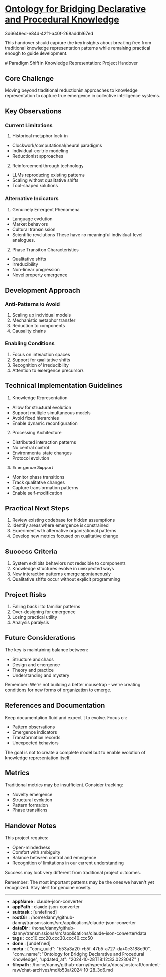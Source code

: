 # [Ontology for Bridging Declarative and Procedural Knowledge](https://claude.ai/chat/b53a3a20-eb5f-47b5-a727-da40c3188c90)

3d6649ed-e84d-42f1-a40f-268addb167ed

 <antThinking>This handover should capture the key insights about breaking free from traditional knowledge representation patterns while remaining practical enough to guide development.</antThinking>

<antArtifact identifier="paradigm-shift-handover" type="text/markdown" title="Breaking Free from Traditional Knowledge Representation Patterns">
# Paradigm Shift in Knowledge Representation: Project Handover

## Core Challenge
Moving beyond traditional reductionist approaches to knowledge representation to capture true emergence in collective intelligence systems.

## Key Observations

### Current Limitations
1. Historical metaphor lock-in
- Clockwork/computational/neural paradigms
- Individual-centric modeling
- Reductionist approaches

2. Reinforcement through technology
- LLMs reproducing existing patterns
- Scaling without qualitative shifts
- Tool-shaped solutions

### Alternative Indicators

1. Genuinely Emergent Phenomena
- Language evolution
- Market behaviors
- Cultural transmission
- Scientific revolutions
These have no meaningful individual-level analogues.

2. Phase Transition Characteristics
- Qualitative shifts
- Irreducibility
- Non-linear progression
- Novel property emergence

## Development Approach

### Anti-Patterns to Avoid
1. Scaling up individual models
2. Mechanistic metaphor transfer
3. Reduction to components
4. Causality chains

### Enabling Conditions
1. Focus on interaction spaces
2. Support for qualitative shifts
3. Recognition of irreducibility
4. Attention to emergence precursors

## Technical Implementation Guidelines

1. Knowledge Representation
- Allow for structural evolution
- Support multiple simultaneous models
- Avoid fixed hierarchies
- Enable dynamic reconfiguration

2. Processing Architecture
- Distributed interaction patterns
- No central control
- Environmental state changes
- Protocol evolution

3. Emergence Support
- Monitor phase transitions
- Track qualitative changes
- Capture transformation patterns
- Enable self-modification

## Practical Next Steps

1. Review existing codebase for hidden assumptions
2. Identify areas where emergence is constrained
3. Experiment with alternative organizational patterns
4. Develop new metrics focused on qualitative change

## Success Criteria

1. System exhibits behaviors not reducible to components
2. Knowledge structures evolve in unexpected ways
3. New interaction patterns emerge spontaneously
4. Qualitative shifts occur without explicit programming

## Project Risks

1. Falling back into familiar patterns
2. Over-designing for emergence
3. Losing practical utility
4. Analysis paralysis

## Future Considerations

The key is maintaining balance between:
- Structure and chaos
- Design and emergence
- Theory and practice
- Understanding and mystery

Remember: We're not building a better mousetrap - we're creating conditions for new forms of organization to emerge.

## References and Documentation

Keep documentation fluid and expect it to evolve. Focus on:
- Pattern observations
- Emergence indicators
- Transformation records
- Unexpected behaviors

The goal is not to create a complete model but to enable evolution of knowledge representation itself.

## Metrics

Traditional metrics may be insufficient. Consider tracking:
- Novelty emergence
- Structural evolution
- Pattern formation
- Phase transitions

## Handover Notes

This project requires:
- Open-mindedness
- Comfort with ambiguity
- Balance between control and emergence
- Recognition of limitations in our current understanding

Success may look very different from traditional project outcomes.
</antArtifact>

Remember: The most important patterns may be the ones we haven't yet recognized. Stay alert for genuine novelty.

---

* **appName** : claude-json-converter
* **appPath** : claude-json-converter
* **subtask** : [undefined]
* **rootDir** : /home/danny/github-danny/transmissions/src/applications/claude-json-converter
* **dataDir** : /home/danny/github-danny/transmissions/src/applications/claude-json-converter/data
* **tags** : ccc10.ccc20.ccc30.ccc40.ccc50
* **done** : [undefined]
* **meta** : {
  "conv_uuid": "b53a3a20-eb5f-47b5-a727-da40c3188c90",
  "conv_name": "Ontology for Bridging Declarative and Procedural Knowledge",
  "updated_at": "2024-10-28T18:12:33.022804Z"
}
* **filepath** : /home/danny/github-danny/hyperdata/docs/postcraft/content-raw/chat-archives/md/b53a/2024-10-28_3d6.md
